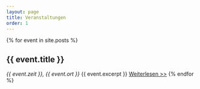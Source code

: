 ```yaml
---
layout: page
title: Veranstaltungen
order: 1
---
```


{% for event in site.posts %}
<h2>{{ event.title }}</h2>
<em>{{ event.zeit }}, {{ event.ort }}</em>
{{ event.excerpt }}
<a href="{{ site.baseurl }}{{ event.url }}">Weiterlesen >></a>
{% endfor %}
